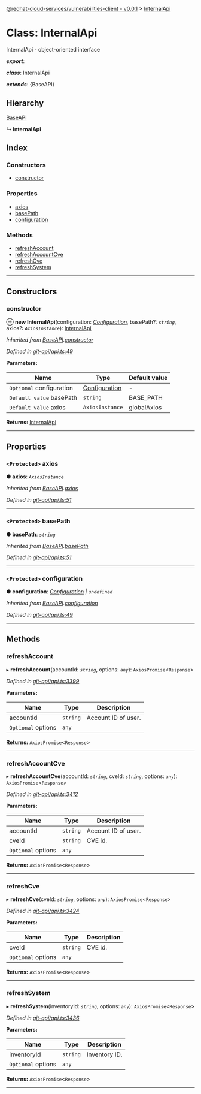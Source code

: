 [@redhat-cloud-services/vulnerabilities-client - v0.0.1](../README.md) > [InternalApi](../classes/internalapi.md)

# Class: InternalApi

InternalApi - object-oriented interface

*__export__*: 

*__class__*: InternalApi

*__extends__*: {BaseAPI}

## Hierarchy

 [BaseAPI](baseapi.md)

**↳ InternalApi**

## Index

### Constructors

* [constructor](internalapi.md#constructor)

### Properties

* [axios](internalapi.md#axios)
* [basePath](internalapi.md#basepath)
* [configuration](internalapi.md#configuration)

### Methods

* [refreshAccount](internalapi.md#refreshaccount)
* [refreshAccountCve](internalapi.md#refreshaccountcve)
* [refreshCve](internalapi.md#refreshcve)
* [refreshSystem](internalapi.md#refreshsystem)

---

## Constructors

<a id="constructor"></a>

###  constructor

⊕ **new InternalApi**(configuration: *[Configuration](configuration.md)*, basePath?: *`string`*, axios?: *`AxiosInstance`*): [InternalApi](internalapi.md)

*Inherited from [BaseAPI](baseapi.md).[constructor](baseapi.md#constructor)*

*Defined in [git-api/api.ts:49](https://github.com/RedHatInsights/javascript-clients/blob/master/packages/vulnerabilities/git-api/api.ts#L49)*

**Parameters:**

| Name | Type | Default value |
| ------ | ------ | ------ |
| `Optional` configuration | [Configuration](configuration.md) | - |
| `Default value` basePath | `string` |  BASE_PATH |
| `Default value` axios | `AxiosInstance` |  globalAxios |

**Returns:** [InternalApi](internalapi.md)

___

## Properties

<a id="axios"></a>

### `<Protected>` axios

**● axios**: *`AxiosInstance`*

*Inherited from [BaseAPI](baseapi.md).[axios](baseapi.md#axios)*

*Defined in [git-api/api.ts:51](https://github.com/RedHatInsights/javascript-clients/blob/master/packages/vulnerabilities/git-api/api.ts#L51)*

___
<a id="basepath"></a>

### `<Protected>` basePath

**● basePath**: *`string`*

*Inherited from [BaseAPI](baseapi.md).[basePath](baseapi.md#basepath)*

*Defined in [git-api/api.ts:51](https://github.com/RedHatInsights/javascript-clients/blob/master/packages/vulnerabilities/git-api/api.ts#L51)*

___
<a id="configuration"></a>

### `<Protected>` configuration

**● configuration**: *[Configuration](configuration.md) \| `undefined`*

*Inherited from [BaseAPI](baseapi.md).[configuration](baseapi.md#configuration)*

*Defined in [git-api/api.ts:49](https://github.com/RedHatInsights/javascript-clients/blob/master/packages/vulnerabilities/git-api/api.ts#L49)*

___

## Methods

<a id="refreshaccount"></a>

###  refreshAccount

▸ **refreshAccount**(accountId: *`string`*, options: *`any`*): `AxiosPromise`<`Response`>

*Defined in [git-api/api.ts:3399](https://github.com/RedHatInsights/javascript-clients/blob/master/packages/vulnerabilities/git-api/api.ts#L3399)*

**Parameters:**

| Name | Type | Description |
| ------ | ------ | ------ |
| accountId | `string` |  Account ID of user. |
| `Optional` options | `any` |

**Returns:** `AxiosPromise`<`Response`>

___
<a id="refreshaccountcve"></a>

###  refreshAccountCve

▸ **refreshAccountCve**(accountId: *`string`*, cveId: *`string`*, options: *`any`*): `AxiosPromise`<`Response`>

*Defined in [git-api/api.ts:3412](https://github.com/RedHatInsights/javascript-clients/blob/master/packages/vulnerabilities/git-api/api.ts#L3412)*

**Parameters:**

| Name | Type | Description |
| ------ | ------ | ------ |
| accountId | `string` |  Account ID of user. |
| cveId | `string` |  CVE id. |
| `Optional` options | `any` |

**Returns:** `AxiosPromise`<`Response`>

___
<a id="refreshcve"></a>

###  refreshCve

▸ **refreshCve**(cveId: *`string`*, options: *`any`*): `AxiosPromise`<`Response`>

*Defined in [git-api/api.ts:3424](https://github.com/RedHatInsights/javascript-clients/blob/master/packages/vulnerabilities/git-api/api.ts#L3424)*

**Parameters:**

| Name | Type | Description |
| ------ | ------ | ------ |
| cveId | `string` |  CVE id. |
| `Optional` options | `any` |

**Returns:** `AxiosPromise`<`Response`>

___
<a id="refreshsystem"></a>

###  refreshSystem

▸ **refreshSystem**(inventoryId: *`string`*, options: *`any`*): `AxiosPromise`<`Response`>

*Defined in [git-api/api.ts:3436](https://github.com/RedHatInsights/javascript-clients/blob/master/packages/vulnerabilities/git-api/api.ts#L3436)*

**Parameters:**

| Name | Type | Description |
| ------ | ------ | ------ |
| inventoryId | `string` |  Inventory ID. |
| `Optional` options | `any` |

**Returns:** `AxiosPromise`<`Response`>

___

